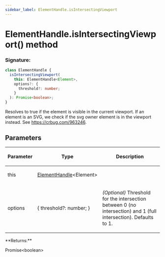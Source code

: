 ```yaml
---
sidebar_label: ElementHandle.isIntersectingViewport
---
```


# ElementHandle.isIntersectingViewport() method

### Signature:

```typescript
class ElementHandle {
  isIntersectingViewport(
    this: ElementHandle<Element>,
    options?: {
      threshold?: number;
    }
  ): Promise<boolean>;
}
```

Resolves to true if the element is visible in the current viewport. If an element is an SVG, we check if the svg owner element is in the viewport instead. See https://crbug.com/963246.

## Parameters

<table><thead><tr><th>

Parameter

</th><th>

Type

</th><th>

Description

</th></tr></thead>
<tbody><tr><td>

this

</td><td>

[ElementHandle](./puppeteer.elementhandle.md)&lt;Element&gt;

</td><td>

</td></tr>
<tr><td>

options

</td><td>

&#123; threshold?: number; &#125;

</td><td>

_(Optional)_ Threshold for the intersection between 0 (no intersection) and 1 (full intersection). Defaults to 1.

</td></tr>
</tbody></table>
**Returns:**

Promise&lt;boolean&gt;
